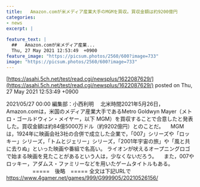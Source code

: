 ```yaml
---
title:   Amazon.comが米メディア産業大手のMGMを買収。買収金額は約9200億円  
categories:
- news
excerpt: |
  
feature_text: |
  ##   Amazon.comが米メディア産業...
  Thu, 27 May 2021 12:53:49  +0900
feature_image: "https://picsum.photos/2560/600?image=733"
image: "https://picsum.photos/2560/600?image=733"
---
```


[https://asahi.5ch.net/test/read.cgi/newsplus/1622087629/](https://asahi.5ch.net/test/read.cgi/newsplus/1622087629/)
posted on Thu, 27 May 2021 12:53:49  +0900

<!--more-->

2021/05/27 00:00 編集部：小西利明 　北米時間2021年5月26日，Amazon.comは，米国のメディア産業大手であるMetro Goldwyn Mayer（メトロ・ゴールドウィン・メイヤー，以下 MGM）を買収することで合意したと発表した。買収金額は約84億5000万ドル（約9202億円）とのことだ。 　MGMは，1924年に映画会社3社の合併で成立した企業で，「007」シリーズや「ロッキー」シリーズ，「トムとジェリー」シリーズ，「2001年宇宙の旅」や「風と共に去りぬ」といった映画や番組で名高い。 ライオンが吠えるオープニングロゴで始まる映画を見たことがあるという人は，少なくないだろう。 　また，007やロッキー，アダムス・ファミリーなどを用いたゲームタイトルもある。 　　　　　=====　後略　===== 全文は下記URLで https://www.4gamer.net/games/999/G999905/20210526156/
